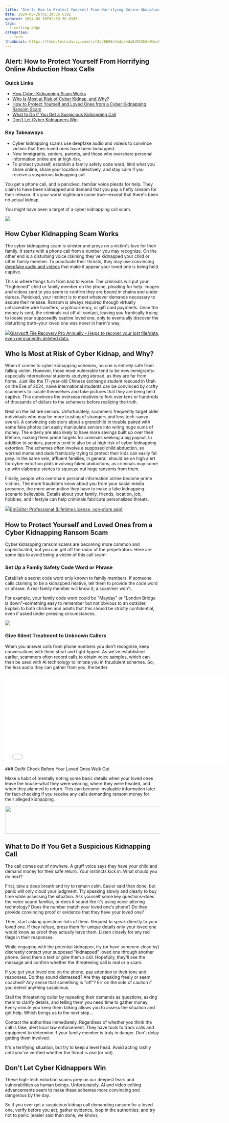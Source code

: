 ```yaml
---
title: "Alert: How to Protect Yourself From Horrifying Online Abduction Hoax Calls"
date: 2024-08-29T01:39:36.639Z
updated: 2024-08-30T01:39:36.639Z
tags:
  - cutting-edge
categories:
  - tech
thumbnail: https://thmb.techidaily.com/ccf2cd6688a4adcaeda8d922b0b91ea561ec3cf2936a8b4a71d20d4455d103fb.jpg
---
```


## Alert: How to Protect Yourself From Horrifying Online Abduction Hoax Calls

### Quick Links

* [How Cyber Kidnapping Scam Works](https://ai-video-editing.techidaily.com/new-2024-approved-add-stylish-text-to-videos/)
* [Who Is Most at Risk of Cyber Kidnap, and Why?](https://android-location.techidaily.com/fake-android-location-without-rooting-for-your-samsung-galaxy-s21-fe-5g-2023-drfone-by-drfone-virtual/)
* [How to Protect Yourself and Loved Ones from a Cyber Kidnapping Ransom Scam](https://android-pokemon-go.techidaily.com/ultimate-guide-to-catch-the-regional-located-pokemon-for-oppo-reno-10-5g-drfone-by-drfone-virtual-android/)
* [What to Do If You Get a Suspicious Kidnapping Call](https://extra-lessons.techidaily.com/unveiling-the-secrets-to-premieres-full-screen-mode/)
* [Don't Let Cyber Kidnappers Win](https://activate-lock.techidaily.com/what-you-want-to-know-about-two-factor-authentication-for-icloud-on-your-iphone-11-pro-by-drfone-ios/)

### Key Takeaways

* Cyber kidnapping scams use deepfake audio and videos to convince victims that their loved ones have been kidnapped.
* New immigrants, seniors, parents, and those who overshare personal information online are at high risk.
* To protect yourself, establish a family safety code word, limit what you share online, share your location selectively, and stay calm if you receive a suspicious kidnapping call.

 You get a phone call, and a panicked, familiar voice pleads for help. They claim to have been kidnapped and demand that you pay a hefty ransom for their release. It's your worst nightmare come true—except that there's been no actual kidnap.

 You might have been a target of a cyber kidnapping call scam.

<!-- affiliate ads begin -->
<a href="https://secure.2checkout.com/order/checkout.php?PRODS=37100474&QTY=1&AFFILIATE=108875&CART=1"><img src="https://awario.com/images/pages/index/img-platform-ui-1280@1x.avif" border="0"></a>
<!-- affiliate ads end -->
##  How Cyber Kidnapping Scam Works

 The cyber kidnapping scam is sinister and preys on a victim's love for their family. It starts with a phone call from a number you may recognize. On the other end is a disturbing voice claiming they've kidnapped your child or other family member. To punctuate their threats, they may use convincing [deepfake audio and videos](https://android-frp.techidaily.com/in-2024-how-can-we-bypass-gionee-f3-pro-frp-by-drfone-android/) that make it appear your loved one is being held captive.

 This is where things turn from bad to worse. The criminals will put your "frightened" child or family member on the phone, pleading for help. Images and videos sent to you seem to confirm they are bound in chains and under duress. Panicked, your instinct is to meet whatever demands necessary to secure their release. Ransom is always required through virtually untraceable wire transfers, cryptocurrency, or gift card payments. Once the money is sent, the criminals cut off all contact, leaving you frantically trying to locate your supposedly captive loved one, only to eventually discover the disturbing truth–your loved one was never in harm's way.

<!-- affiliate ads begin -->
<a href="https://order.glarysoft.com/order/checkout.php?PRODS=35504869&QTY=1&AFFILIATE=108875&CART=1"><img src="https://secure.avangate.com/images/merchant/6734fa703f6633ab896eecbdfad8953a/products/1_FR-200-1.png" border="0">Glarysoft File Recovery Pro Annually -  Helps to recover your lost file/data, even permanently deleted data. 
</a>
<!-- affiliate ads end -->
##  Who Is Most at Risk of Cyber Kidnap, and Why?

 When it comes to cyber kidnapping schemes, no one is entirely safe from falling victim. However, those most vulnerable tend to be new immigrants–especially international students studying abroad, as they are far from home. Just like the 17-year-old Chinese exchange student rescued in Utah on the Eve of 2024, naive international students can be convinced by crafty scammers to isolate themselves and fake pictures that they are being held captive. This convinces the overseas relatives to fork over tens or hundreds of thousands of dollars to the schemers before realizing the truth.

 Next on the list are seniors. Unfortunately, scammers frequently target older individuals who may be more trusting of strangers and less tech-savvy overall. A convincing sob story about a grandchild in trouble paired with some fake photos can easily manipulate seniors into wiring huge sums of money. The elderly are also likely to have more savings built up over their lifetime, making them prime targets for criminals seeking a big payout. In addition to seniors, parents tend to also be at high risk of cyber kidnapping extortion. The schemes often involve a supposed child abduction, so worried moms and dads frantically trying to protect their kids can easily fall prey. In the same vein, affluent families, in general, should be on high alert for cyber extortion plots involving faked abductions, as criminals may come up with elaborate stories to squeeze out huge ransoms from them.

 Finally, people who overshare personal information online become prime victims. The more fraudsters know about you from your social media presence, the more ammunition they have to make a fake kidnapping scenario believable. Details about your family, friends, location, job, hobbies, and lifestyle can help criminals fabricate personalized threats.

<!-- affiliate ads begin -->
<a href="https://shop.emeditor.com/order/checkout.php?PRODS=4631722&QTY=1&AFFILIATE=108875&CART=1"><img src="https://www.emeditor.com/wp-content/uploads/2023/05/frontpage2-2048x588.webp" border="0">EmEditor Professional (Lifetime License, non-store app)</a>
<!-- affiliate ads end -->
##  How to Protect Yourself and Loved Ones from a Cyber Kidnapping Ransom Scam

 Cyber kidnapping ransom scams are becoming more common and sophisticated, but you can get off the radar of the perpetrators. Here are some tips to avoid being a victim of this call scam:

###  Set Up a Family Safety Code Word or Phrase

 Establish a secret code word only known to family members. If someone calls claiming to be a kidnapped relative, tell them to provide the code word or phrase. A real family member will know it; a scammer won't.

 For example, your family code word could be "Mayday" or "London Bridge is down"–something easy to remember but not obvious to an outsider. Explain to both children and adults that this should be strictly confidential, even if asked under pressing circumstances.

<!-- affiliate ads begin -->
<a href="https://estore.winxdvd.com/order/checkout.php?PRODS=12653853&QTY=1&AFFILIATE=108875&CART=1"><img src="https://secure.avangate.com/images/merchant/bcb41ccdc4363c6848a1d760f26c28a0/products/14_videoproc-converter-ai-box.png" border="0"></a>
<!-- affiliate ads end -->
###  Give Silent Treatment to Unknown Callers

 When you answer calls from phone numbers you don't recognize, keep conversations with them short and tight-lipped. As we've established earlier, scammers often record calls to obtain voice samples, which can then be used with AI technology to imitate you in fraudulent schemes. So, the less audio they can gather from you, the better.

<!-- affiliate ads begin -->
<iframe id="iframe_672" src="//a.impactradius-go.com/gen-ad-code/5597632/1959812/17834/" width="720" height="300" scrolling="no" frameborder="0" marginheight="0" marginwidth="0"></iframe>
<!-- affiliate ads end -->
###  Outfit Check Before Your Loved Ones Walk Out

 Make a habit of mentally noting some basic details when your loved ones leave the house–what they were wearing, where they were headed, and when they planned to return. This can become invaluable information later for fact-checking if you receive any calls demanding ransom money for their alleged kidnapping.

<!-- affiliate ads begin -->
<a href="https://laganoo.pxf.io/c/5597632/1657399/16446" target="_top" id="1657399"><img src="//a.impactradius-go.com/display-ad/16446-1657399" border="0" alt="" width="728" height="90"/></a><img height="0" width="0" src="https://imp.pxf.io/i/5597632/1657399/16446" style="position:absolute;visibility:hidden;" border="0" />
<!-- affiliate ads end -->
##  What to Do If You Get a Suspicious Kidnapping Call

 The call comes out of nowhere. A gruff voice says they have your child and demand money for their safe return. Your instincts kick in. What should you do next?

 First, take a deep breath and try to remain calm. Easier said than done, but panic will only cloud your judgment. Try speaking slowly and clearly to buy time while assessing the situation. Ask yourself some key questions–does the voice sound familiar, or does it sound like it's using voice-altering technology? Does the number match your loved one's phone? Do they provide convincing proof or evidence that they have your loved one?

 Then, start asking questions–lots of them. Request to speak directly to your loved one. If they refuse, press them for unique details only your loved one would know as proof they actually have them. Listen closely for any red flags in their responses.

 While engaging with the potential kidnapper, try (or have someone close by) discreetly contact your supposed "kidnapped" loved one through another phone. Send them a text or give them a call. Hopefully, they'll see the message and confirm whether the threatening call is real or a scam.

 If you get your loved one on the phone, pay attention to their tone and responses. Do they sound distressed? Are they speaking freely or seem coached? Any sense that something is "off"? Err on the side of caution if you detect anything suspicious.

 Stall the threatening caller by repeating their demands as questions, asking them to clarify details, and telling them you need time to gather money. Every minute you keep them talking allows you to assess the situation and get help. Which brings us to the next step...

 Contact the authorities immediately. Regardless of whether you think the call is fake, alert local law enforcement. They have tools to track calls and equipment to determine if your family member is truly in danger. Don't delay getting them involved.

 It's a terrifying situation, but try to keep a level head. Avoid acting rashly until you've verified whether the threat is real (or not).

##  Don't Let Cyber Kidnappers Win

 These high-tech extortion scams prey on our deepest fears and vulnerabilities as human beings. Unfortunately, AI and video editing advancements seem to make these schemes more convincing and dangerous by the day.

 So if you ever get a suspicious kidnap call demanding ransom for a loved one, verify before you act, gather evidence, loop in the authorities, and try not to panic (easier said than done, we know).

<ins class="adsbygoogle"
     style="display:block"
     data-ad-format="autorelaxed"
     data-ad-client="ca-pub-7571918770474297"
     data-ad-slot="1223367746"></ins>



<ins class="adsbygoogle"
     style="display:block"
     data-ad-client="ca-pub-7571918770474297"
     data-ad-slot="8358498916"
     data-ad-format="auto"
     data-full-width-responsive="true"></ins>


